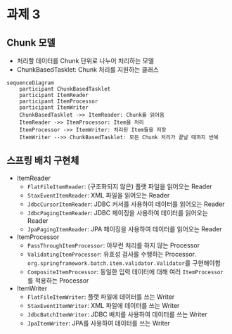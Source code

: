 # 과제 3

## Chunk 모델
- 처리할 데이터를 Chunk 단위로 나누어 처리하는 모델
- ChunkBasedTasklet: Chunk 처리를 지원하는 클래스

```mermaid
sequenceDiagram
    participant ChunkBasedTasklet
    participant ItemReader
    participant ItemProcessor
    participant ItemWriter
    ChunkBasedTasklet ->> ItemReader: Chunk를 읽어옴
    ItemReader ->> ItemProcessor: Item을 처리
    ItemProcessor ->> ItemWriter: 처리된 Item들을 저장
    ItemWriter -->> ChunkBasedTasklet: 모든 Chunk 처리가 끝날 때까지 반복
```

## 스프링 배치 구현체
- ItemReader
  - `FlatFileItemReader`: (구조화되지 않은) 플랫 파일을 읽어오는 Reader
  - `StaxEventItemReader`: XML 파일을 읽어오는 Reader
  - `JdbcCursorItemReader`: JDBC 커서를 사용하여 데이터를 읽어오는 Reader
  - `JdbcPagingItemReader`: JDBC 페이징을 사용하여 데이터를 읽어오는 Reader
  - `JpaPagingItemReader`: JPA 페이징을 사용하여 데이터를 읽어오는 Reader
- ItemProcessor
  - `PassThroughItemProcessor`: 아무런 처리를 하지 않는 Processor
  - `ValidatingItemProcessor`: 유효성 검사를 수행하는 Processor. `org.springframework.batch.item.validator.Validator`를 구현해야함
  - `CompositeItemProcessor`: 동일한 입력 데이터에 대해 여러 `ItemProcessor`를 적용하는 Processor
- ItemWriter
  - `FlatFileItemWriter`: 플랫 파일에 데이터를 쓰는 Writer
  - `StaxEventItemWriter`: XML 파일에 데이터를 쓰는 Writer
  - `JdbcBatchItemWriter`: JDBC 배치를 사용하여 데이터를 쓰는 Writer
  - `JpaItemWriter`: JPA를 사용하여 데이터를 쓰는 Writer

